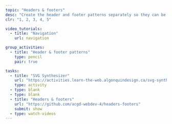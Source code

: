 ```yaml
---
topic: "Headers & footers"
desc: "Create the header and footer patterns separately so they can be tested and reused."
clr: "1, 2, 3, 4, 5"

video_tutorials:
  - title: "Navigation"
    url: navigation

group_activities:
  - title: "Header & footer patterns"
    type: pencil
    pair: true

tasks:
  - title: "SVG Synthesizer"
    url: "https://activities.learn-the-web.algonquindesign.ca/svg-synthesizer/"
    type: activity
  - type: blank
  - type: blank
  - title: "Headers & footers"
    url: "https://github.com/acgd-webdev-4/headers-footers"
    submit: show
  - type: watch-videos
---
```

